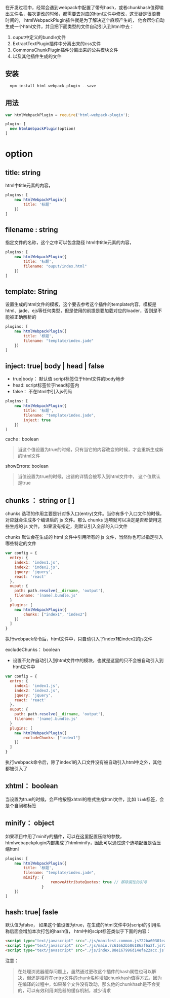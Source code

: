 在开发过程中，经常会遇到webpack中配置了带有hash，或者chunkhash值得输出文件名，每次更改的时候，都需要去对应的html文件中修改，这无疑是很浪费时间的， htmlWebpackPlugin插件就是为了解决这个麻烦产生的， 他会帮你自动生成一个html文件，并且把下面类型的文件自动引入到html中去：

1. ouput中定义的bundle文件
2. ExtractTextPlugin插件中分离出来的css文件
3. CommonsChunkPlugin插件分离出来的公共模块文件
4. 以及其他插件生成的文件

安装
-
```js
  npm install html-webpack-plugin --save
```
用法
-
```js
var htmlWebpackPlugin = require('html-webpack-plugin');

plugin: [
  new htmlWebpackPlugin(option)
]
```
option
=
title: string
-
html中title元素的内容，
```js
plugins: [
	new htmlWebpackPlugin({
		title: '标题'
	})
]
```
filename : string 
-
指定文件的名称，这个之中可以包含路径
html中title元素的内容，
```js
plugins: [
	new htmlWebpackPlugin({
		title: '标题',
		filename: "ouput/index.html"
	})
]
```
template: String
-
设置生成的html文件的模板，这个要去参考这个插件的template内容，模板是html、jade、ejs等任何类型，但是使用的前提是要加载对应的loader，否则是不能被正确解析的
```js
plugins: [
	new htmlWebpackPlugin({
		title: '标题',
		filename: "template/index.jade"
	})
]
```
inject: true| body | head | false
-
- true|body： 默认值 script标签位于html文件的body地步
- head: script标签位于head标签内
- false： 不在html中引入js代码
```js
plugins: [
	new htmlWebpackPlugin({
		title: '标题',
		filename: "template/index.jade",
		inject: true
	})
]
```
cache : boolean
> 当这个值设置为true的时候，只有当它的内容改变的时候，才会重新生成新的html文件

showErrors: boolean
> 当值设置为true的时候，出错的详情会被写入到html文件中， 这个值默认是true

chunks ： string or [ ]
-
chunks 选项的作用主要是针对多入口(entry)文件。当你有多个入口文件的时候，对应就会生成多个编译后的 js 文件。那么 chunks 选项就可以决定是否都使用这些生成的 js 文件。 如果没有指定，则默认引入全部的入口文件

chunks 默认会在生成的 html 文件中引用所有的 js 文件，当然你也可以指定引入哪些特定的文件
```js
var config = {
  entry: {
    index1: 'index1.js',
    index2: 'index2.js',
    jquery: 'jquery',
    react: 'react'
  },
  ouput: {
    path: path.resolve(__dirname, 'output'),
    filename: '[name].bundle.js'
  }
  plugins: [
    new htmlWebpackPlugin({
    	chunks: ["index1", "index2"]
    })
  ]
}
```
执行webpack命令后，html文件中，只自动引入了index1和index2的js文件

excludeChunks： boolean
- 设置不允许自动引入到html文件中的模块，也就是这里的只不会被自动引入到html文件中
```js
var config = {
  entry: {
    index1: 'index1.js',
    index2: 'index2.js',
    jquery: 'jquery',
    react: 'react'
  },
  ouput: {
    path: path.resolve(__dirname, 'output'),
    filename: '[name].bundle.js'
  }
  plugins: [
    new htmlWebpackPlugin({
    	excludeChunks: ["index1"]
    })
  ]
}
```
执行webpack命令后，除了index1的入口文件没有被自动引入html中之外，其他都被引入了

xhtml： boolean
-
当设置为true的时候，会严格按照xhtml的格式生成html文件，比如 `link`标签，会是个自闭和标签

minify： object
-
如果项目中用了minify的插件，可以在这里配置压缩的参数，htmlwebapckplugin内部集成了htmlminify，因此可以通过这个选项配置是否压缩html
```js
plugins: [
	new htmlWebpackPlugin({
		title: '标题',
		filename: "template/index.jade",
		minify: {
		            removeAttributeQuotes: true // 移除属性的引号
		        }
	})
]
```

hash: true| fasle
-
默认值为false， 如果这个值设置为true，在生成的html文件中对script的引用名称后面会增加本次打包的hash值， html中的scipt标签类似于下面的内容：
```html
<script type="text/javascript" src="./js/manifest.common.js?22ba60301ea865295bf7"></script>
<script type="text/javascript" src="./js/main.7c61662b586186af6a2f.js?22ba60301ea865295bf7"></script>
<script type="text/javascript" src="./js/index.88e167996d14efa22acc.js?22ba60301ea865295bf7"></script>
```
注意：
> 在处理浏览器缓存问题上，虽然通过更改这个插件的hash属性也可以解决，但还是推荐在entry文件的chunk名称增加chunkhash值得方式，因为在编译的过程中，如果某个文件没有改动，那么他的chunkhash是不会变的，可以有效利用浏览器的缓存机制，减少请求